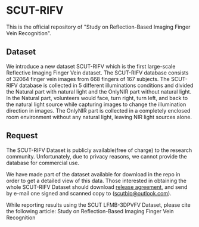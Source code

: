 # SCUT-RIFV
This is the official repository of "Study on Reflection-Based Imaging Finger Vein Recognition".

## Dataset
We introduce a new dataset SCUT-RIFV which is the first large-scale Reflective Imaging Finger Vein dataset. The SCUT-RIFV database consists of 32064 finger vein images from 668 fingers of 167 subjects. The SCUT-RIFV database is collected in 5 different illuminations conditions and divided the Natural part with natural light and the OnlyNIR part without natural light. In the Natural part, volunteers would face, turn right, turn left, and back to the natural light source while capturing images to change the illumination direction in images. The OnlyNIR part is collected in a completely enclosed room environment without any natural light, leaving NIR light sources alone.

## Request
The SCUT-RIFV Dataset is publicly available(free of charge) to the research community. Unfortunately, due to privacy reasons, we cannot provide the database for commercial use.

We have made part of the dataset available for download in the repo in order to get a detailed view of this data. Those interested in obtaining the whole SCUT-RIFV Dataset should download [release agreement](https://github.com/SCUT-BIP-Lab/SCUT-RIFV/blob/main/SCUT-RIFV%20Database%20Release%20Agreement.docx), and send by e-mail one signed and scanned copy to (scutbip@outlook.com).

While reporting results using the SCUT LFMB-3DPVFV Dataset, please cite the following article:
Study on Reflection-Based Imaging Finger Vein Recognition
